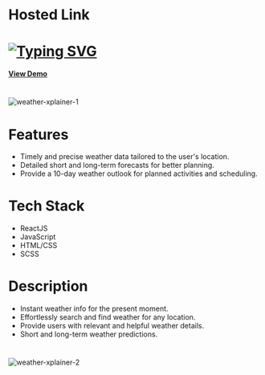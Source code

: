 <h1>Hosted Link</h1>
<h1>
  <a href="https://git.io/typing-svg"><img src="https://readme-typing-svg.herokuapp.com?font=Fira+Code&pause=1000&width=435&lines=This+is+my+Weather+Forecast+Project+%F0%9F%A4%A9;Hi+Guys!+%F0%9F%91%8B" alt="Typing SVG" /></a>
</h1>


[**View Demo**](https://weather-xplainer.vercel.app/)

<h1></h1>

![weather-xplainer-1](https://github.com/dipayanmaji/weather_xplainer/assets/121128467/13869ac8-503f-4360-b16d-f72527352a5f)

<h1></h1>
<h1>Features</h1>
<ul>
  <li>Timely and precise weather data tailored to the user's location.</li>
  <li>Detailed short and long-term forecasts for better planning.</li>
  <li>Provide a 10-day weather outlook for planned activities and scheduling.</li>
</ul>

<h1>Tech Stack</h1>
<ul>
  <li>ReactJS</li>
  <li>JavaScript</li>
  <li>HTML/CSS</li>
  <li>SCSS</li>
</ul>

<h1>Description</h1>
<ul>
  <li>Instant weather info for the present moment.</li>
  <li>Effortlessly search and find weather for any location.</li>
  <li>Provide users with relevant and helpful weather details.</li>
  <li>Short and long-term weather predictions.</li>
</ul>
<h1></h1>

![weather-xplainer-2](https://github.com/dipayanmaji/weather_xplainer/assets/121128467/66490a24-880c-4808-82ec-7504e66d9853)
